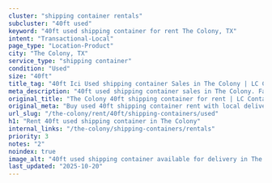 ```yaml
---
cluster: "shipping container rentals"
subcluster: "40ft used"
keyword: "40ft used shipping container for rent The Colony, TX"
intent: "Transactional-Local"
page_type: "Location-Product"
city: "The Colony, TX"
service_type: "shipping container"
condition: "Used"
size: "40ft"
title_tag: "40ft Ici Used shipping container Sales in The Colony | LC Container"
meta_description: "40ft used shipping container sales in The Colony. Fast delivery, competitive pricing. Serving shipping containers area. Quote ID: 4LB. Call (214) 524-4168 for your free quote today."
original_title: "The Colony 40ft shipping container for rent | LC Container"
original_meta: "Buy used 40ft shipping container rent with local delivery in The Colony, TX. LC Container — local Since 2003. Request a fast quote today."
url_slug: "/the-colony/rent/40ft/shipping-containers/used"
h1: "Rent 40ft used shipping container in The Colony"
internal_links: "/the-colony/shipping-containers/rentals"
priority: 3
notes: "2"
noindex: true
image_alt: "40ft used shipping container available for delivery in The Colony"
last_updated: "2025-10-20"
---
```


<!-- TODO: Add unique city/inventory copy, images, and internal links here. -->
